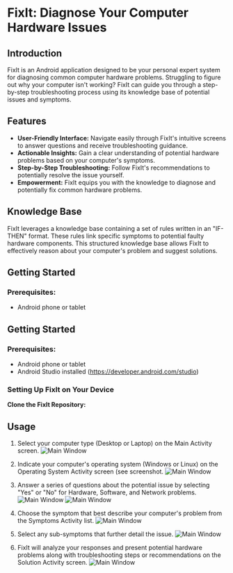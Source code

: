 


# FixIt: Diagnose Your Computer Hardware Issues


## Introduction

FixIt is an Android application designed to be your personal expert system for diagnosing common computer hardware problems. Struggling to figure out why your computer isn't working? FixIt can guide you through a step-by-step troubleshooting process using its knowledge base of potential issues and symptoms.

## Features

* **User-Friendly Interface:**  Navigate easily through FixIt's intuitive screens to answer questions and receive troubleshooting guidance.
* **Actionable Insights:**  Gain a clear understanding of potential hardware problems based on your computer's symptoms.
* **Step-by-Step Troubleshooting:**  Follow FixIt's recommendations to potentially resolve the issue yourself.
* **Empowerment:**  FixIt equips you with the knowledge to diagnose and potentially fix common hardware problems.

## Knowledge Base

FixIt leverages a knowledge base containing a set of rules written in an "IF-THEN" format. These rules link specific symptoms to potential faulty hardware components.  This structured knowledge base allows FixIt to effectively reason about your computer's problem and suggest solutions.


## Getting Started

### Prerequisites:

* Android phone or tablet

## Getting Started

### Prerequisites:

* Android phone or tablet
* Android Studio installed (https://developer.android.com/studio)  

### Setting Up FixIt on Your Device

 **Clone the FixIt Repository:**


## Usage

1.  Select your computer type (Desktop or Laptop) on the Main Activity screen.
   ![Main Window](https://github.com/IDIR2626/FixIT_Expert_system_mobile_app/blob/master/app/src/main/res/drawable/main_activity_screenshot.png)
2.  Indicate your computer's operating system (Windows or Linux) on the Operating System Activity screen (see screenshot.
  ![Main Window](https://github.com/IDIR2626/FixIT_Expert_system_mobile_app/blob/master/app/src/main/res/drawable/operating_system_activity_sceenshot.png)
3.  Answer a series of questions about the potential issue by selecting "Yes" or "No" for Hardware, Software, and Network problems.
  ![Main Window](https://github.com/IDIR2626/FixIT_Expert_system_mobile_app/blob/master/app/src/main/res/drawable/software_activity_screenshot.png)
  ![Main Window](https://github.com/IDIR2626/FixIT_Expert_system_mobile_app/blob/master/app/src/main/res/drawable/network_activity_screenshot.png)

5.  Choose the symptom that best describe your computer's problem from the Symptoms Activity list.
  ![Main Window](https://github.com/IDIR2626/FixIT_Expert_system_mobile_app/blob/master/app/src/main/res/drawable/symptoms_activity_screenshot.png)
6.  Select any sub-symptoms that further detail the issue.
  ![Main Window](https://github.com/IDIR2626/FixIT_Expert_system_mobile_app/blob/master/app/src/main/res/drawable/sub_symptom_activity_screenshot.png)
7.  FixIt will analyze your responses and present potential hardware problems along with troubleshooting steps or recommendations on the Solution Activity screen.
  ![Main Window](https://github.com/IDIR2626/FixIT_Expert_system_mobile_app/blob/master/app/src/main/res/drawable/solution_activity_screenshot.png)




